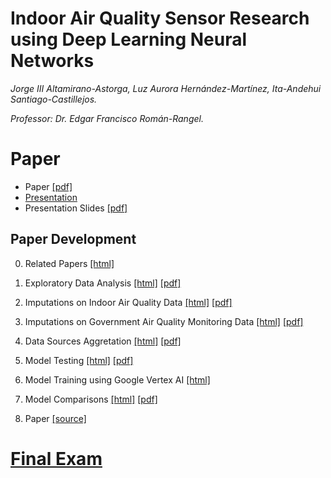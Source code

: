 # Indoor Air Quality Sensor Research using Deep Learning Neural Networks

_Jorge III Altamirano-Astorga, Luz Aurora Hernández-Martínez, Ita-Andehui Santiago-Castillejos._

_Professor: Dr. Edgar Francisco Román-Rangel._

# Paper

* Paper [[pdf]](https://philwebsurfer.github.io/dlfinal/paper.pdf)
* [Presentation](https://youtu.be/K31aqZIgwu8)
* Presentation Slides [[pdf]](https://philwebsurfer.github.io/dlfinal/presentation.pdf)

## Paper Development

0. Related Papers [[html]](https://philwebsurfer.github.io/dlfinal/paper00_relatedpapers.html)

1. Exploratory Data Analysis [[html]](https://philwebsurfer.github.io/dlfinal/paper01_eda.html) [[pdf]](https://philwebsurfer.github.io/dlfinal/paper01_eda.pdf)

3. Imputations on Indoor Air Quality Data [[html]](https://philwebsurfer.github.io/dlfinal/paper03_imputations_airdata.html) [[pdf]](https://philwebsurfer.github.io/dlfinal/paper03_imputations_airdata.pdf)

4. Imputations on Government Air Quality Monitoring Data [[html]](https://philwebsurfer.github.io/dlfinal/paper04_imputations_sinaica.html) [[pdf]](https://philwebsurfer.github.io/dlfinal/paper04_imputations_sinaica.pdf)

5. Data Sources Aggretation [[html]](https://philwebsurfer.github.io/dlfinal/paper05_data_aggregation.html) [[pdf]](https://philwebsurfer.github.io/dlfinal/paper05_data_aggregation.pdf)

6. Model Testing [[html]](https://philwebsurfer.github.io/dlfinal/paper06_creating_models_for_train.html) [[pdf]](https://philwebsurfer.github.io/dlfinal/paper06_creating_models_for_train.pdf)

7. Model Training using Google Vertex AI [[html]](https://philwebsurfer.github.io/dlfinal/vertex-src/)

8. Model Comparisons [[html]](paper07_model_comparison.html) [[pdf]](paper07_model_comparison.pdf)

9. Paper [[source]](paper)

# [Final Exam](https://philwebsurfer.github.io/dlfinal/examen)

